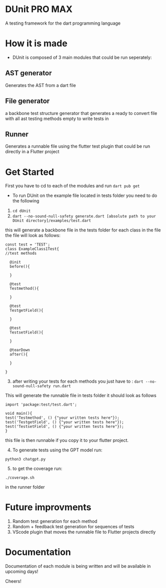 # DUnit PRO MAX
A testing framework for the dart programming language

# How it is made
- DUnit is composed of 3 main modules that could be run seperately: 
## AST generator
Generates the AST from a dart file
## File generator
a backbone test structure generator that generates a ready to convert file with all ast testing methods empty to write tests in
## Runner
Generates a runnable file using the flutter test plugin that could be run directly in a Flutter project

# Get Started 
First you have to cd to each of the modules and run ``` dart pub get ```

- To run DUnit on the example file located in tests folder you need to do the following

1. ``` cd dUnit ```
2. ``` dart --no-sound-null-safety generate.dart [absolute path to your DUnit directory]/examples/test.dart ```

this will generate a backbone file in the tests folder for each class in the file the file will look as follows:

``` 
const test = 'TEST';
class ExampleClass1Test{
//test methods

  @init
  before(){

  }

  @test
  Testmethod(){

  }

  @test
  TestgetField(){

  }

  @test
  TestsetField(){

  }
  
  @tearDown
  after(){

  }

} 
```

3. after writing your tests for each methods you just have to : 
``` dart --no-sound-null-safety run.dart ```

This will generate the runnable file in tests folder it should look as follows 
```
import 'package:test/test.dart';

void main(){
test('Testmethod', () {"your written tests here"});
test('TestgetField', () {"your written tests here"});
test('TestsetField', () {"your written tests here"});
}
```

this file is then runnable if you copy it to your flutter project.

4. To generate tests using the GPT model run: 

``` python3 chatgpt.py ```

5. to get the coverage run: 

``` ./coverage.sh ``` 

in the runner folder 

# Future improvments

1. Random test generation for each method
2. Random + feedback test generation for sequences of tests
3. VScode plugin that moves the runnable file to Flutter projects directly

# Documentation
Documentation of each module is being written and will be available in upcoming days! 

Cheers!
